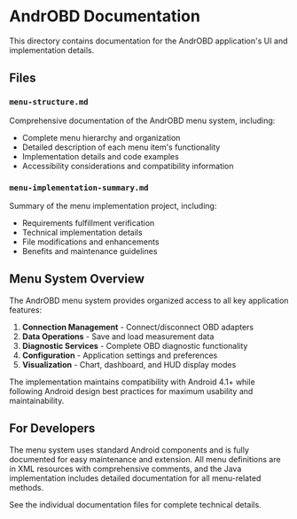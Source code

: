 # AndrOBD Documentation

This directory contains documentation for the AndrOBD application's UI and implementation details.

## Files

### `menu-structure.md`
Comprehensive documentation of the AndrOBD menu system, including:
- Complete menu hierarchy and organization
- Detailed description of each menu item's functionality
- Implementation details and code examples
- Accessibility considerations and compatibility information

### `menu-implementation-summary.md`
Summary of the menu implementation project, including:
- Requirements fulfillment verification
- Technical implementation details
- File modifications and enhancements
- Benefits and maintenance guidelines

## Menu System Overview

The AndrOBD menu system provides organized access to all key application features:

1. **Connection Management** - Connect/disconnect OBD adapters
2. **Data Operations** - Save and load measurement data
3. **Diagnostic Services** - Complete OBD diagnostic functionality
4. **Configuration** - Application settings and preferences
5. **Visualization** - Chart, dashboard, and HUD display modes

The implementation maintains compatibility with Android 4.1+ while following Android design best practices for maximum usability and maintainability.

## For Developers

The menu system uses standard Android components and is fully documented for easy maintenance and extension. All menu definitions are in XML resources with comprehensive comments, and the Java implementation includes detailed documentation for all menu-related methods.

See the individual documentation files for complete technical details.